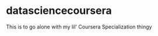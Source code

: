 datasciencecoursera
===================

This is to go alone with my lil' Coursera Specialization thingy
